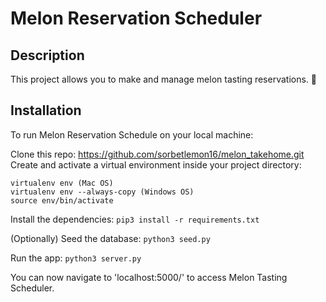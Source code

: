 # Melon Reservation Scheduler

## Description
This project allows you to make and manage melon tasting reservations. 🍉

## Installation
To run Melon Reservation Schedule on your local machine:

Clone this repo: https://github.com/sorbetlemon16/melon_takehome.git
Create and activate a virtual environment inside your project directory:

```
virtualenv env (Mac OS)
virtualenv env --always-copy (Windows OS)
source env/bin/activate
```

Install the dependencies:
```pip3 install -r requirements.txt```

(Optionally) Seed the database:
```python3 seed.py```

Run the app:
```python3 server.py```

You can now navigate to 'localhost:5000/' to access Melon Tasting Scheduler.
